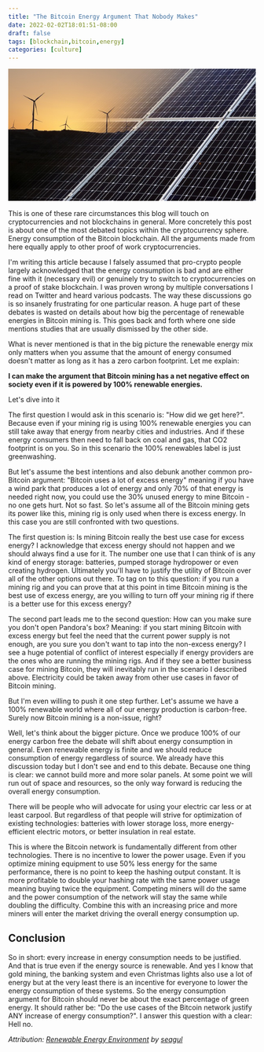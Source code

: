 ```yaml
---
title: "The Bitcoin Energy Argument That Nobody Makes"
date: 2022-02-02T18:01:51-08:00
draft: false
tags: [blockchain,bitcoin,energy]
categories: [culture]
---
```


![wind and solar energy](cover.jpg)

This is one of these rare circumstances this blog will touch on cryptocurrencies and not blockchains in general. More concretely this post is about one of the most debated topics within the cryptocurrency sphere. Energy consumption of the Bitcoin blockchain. All the arguments made from here equally apply to other proof of work cryptocurrencies.

I'm writing this article because I falsely assumed that pro-crypto people largely acknowledged that the energy consumption is bad and are either fine with it (necessary evil) or genuinely try to switch to cryptocurrencies on a proof of stake blockchain. I was proven wrong by multiple conversations I read on Twitter and heard various podcasts. The way these discussions go is so insanely frustrating for one particular reason. A huge part of these debates is wasted on details about how big the percentage of renewable energies in Bitcoin mining is. This goes back and forth where one side mentions studies that are usually dismissed by the other side.

What is never mentioned is that in the big picture the renewable energy mix only matters when you assume that the amount of energy consumed doesn't matter as long as it has a zero carbon footprint. Let me explain:

**I can make the argument that Bitcoin mining has a net negative effect on society even if it is powered by 100% renewable energies.**

Let's dive into it

The first question I would ask in this scenario is: "How did we get here?". Because even if your mining rig is using 100% renewable energies you can still take away that energy from nearby cities and industries. And if these energy consumers then need to fall back on coal and gas, that CO2 footprint is on you. So in this scenario the 100% renewables label is just greenwashing.

But let's assume the best intentions and also debunk another common pro-Bitcoin argument: "Bitcoin uses a lot of excess energy" meaning if you have a wind park that produces a lot of energy and only 70% of that energy is needed right now, you could use the 30% unused energy to mine Bitcoin - no one gets hurt. Not so fast. So let's assume all of the Bitcoin mining gets its power like this, mining rig is only used when there is excess energy. In this case you are still confronted with two questions.

The first question is: Is mining Bitcoin really the best use case for excess energy? I acknowledge that excess energy should not happen and we should always find a use for it. The number one use that I can think of is any kind of energy storage: batteries, pumped storage hydropower or even creating hydrogen. Ultimately you'll have to justify the utility of Bitcoin over all of the other options out there. To tag on to this question: if you run a mining rig and you can prove that at this point in time Bitcoin mining is the best use of excess energy, are you willing to turn off your mining rig if there is a better use for this excess energy?

The second part leads me to the second question: How can you make sure you don't open Pandora's box? Meaning: if you start mining Bitcoin with excess energy but feel the need that the current power supply is not enough, are you sure you don't want to tap into the non-excess energy? I see a huge potential of conflict of interest especially if energy providers are the ones who are running the mining rigs. And if they see a better business case for mining Bitcoin, they will inevitably run in the scenario I described above. Electricity could be taken away from other use cases in favor of Bitcoin mining.

But I'm even willing to push it one step further. Let's assume we have a 100% renewable world where all of our energy production is carbon-free. Surely now Bitcoin mining is a non-issue, right?

Well, let's think about the bigger picture. Once we produce 100% of our energy carbon free the debate will shift about energy consumption in general. Even renewable energy is finite and we should reduce consumption of energy regardless of source. We already have this discussion today but I don't see and end to this debate. Because one thing is clear: we cannot build more and more solar panels. At some point we will run out of space and resources, so the only way forward is reducing the overall energy consumption.

There will be people who will advocate for using your electric car less or at least carpool. But regardless of that people will strive for optimization of existing technologies: batteries with lower storage loss, more energy-efficient electric motors, or better insulation in real estate.

This is where the Bitcoin network is fundamentally different from other technologies. There is no incentive to lower the power usage. Even if you optimize mining equipment to use 50% less energy for the same performance, there is no point to keep the hashing output constant. It is more profitable to double your hashing rate with the same power usage meaning buying twice the equipment. Competing miners will do the same and the power consumption of the network will stay the same while doubling the difficulty. Combine this with an increasing price and more miners will enter the market driving the overall energy consumption up.

## Conclusion

So in short: every increase in energy consumption needs to be justified. And that is true even if the energy source is renewable. And yes I know that gold mining, the banking system and even Christmas lights also use a lot of energy but at the very least there is an incentive for everyone to lower the energy consumption of these systems. So the energy consumption argument for Bitcoin should never be about the exact percentage of green energy. It should rather be: "Do the use cases of the Bitcoin network justify ANY increase of energy consumption?". I answer this question with a clear: Hell no.

*Attribution: [Renewable Energy Environment](https://pixabay.com/photos/renewable-energy-environment-wind-1989416/) by [seagul](https://pixabay.com/users/seagul-191369)*

